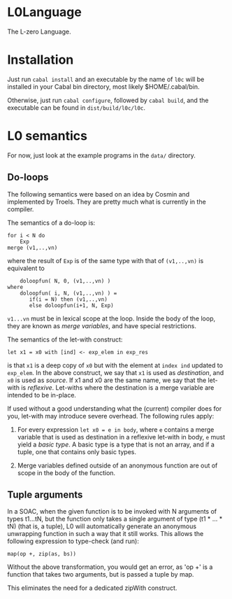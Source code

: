 L0Language
==========

The L-zero Language.

Installation
==========

Just run `cabal install` and an executable by the name of `l0c` will be
installed in your Cabal bin directory, most likely $HOME/.cabal/bin.

Otherwise, just run `cabal configure`, followed by `cabal build`, and
the executable can be found in `dist/build/l0c/l0c`.

L0 semantics
============

For now, just look at the example programs in the `data/` directory.

Do-loops
--------

The following semantics were based on an idea by Cosmin and
implemented by Troels.  They are pretty much what is currently in the
compiler.

The semantics of a do-loop is:

    for i < N do
        Exp
    merge (v1,..,vn)

where the result of `Exp` is of the same type with that of `(v1,..,vn)` is
equivalent to

        doloopfun( N, 0, (v1,..,vn) )
    where
        doloopfun( i, N, (v1,..,vn) ) =
           if(i = N) then (v1,..,vn)
           else doloopfun(i+1, N, Exp)

`v1...vn` must be in lexical scope at the loop.  Inside the body of the
loop, they are known as _merge variables_, and have special
restrictions.

The semantics of the let-with construct:

    let x1 = x0 with [ind] <- exp_elem in exp_res

is that `x1` is a deep copy of `x0` but with the element at `index
ind` updated to `exp_elem`.  In the above construct, we say that `x1`
is used as _destination_, and `x0` is used as _source_.  If x1 and x0
are the same name, we say that the let-with is _reflexive_. Let-withs
where the destination is a merge variable are intended to be in-place.

If used without a good understanding what the (current) compiler does
for you, let-with may introduce severe overhead.  The following rules
apply:

1. For every expression `let x0 = e in body`, where `e` contains a
merge variable that is used as destination in a reflexive let-with in
body, `e` must yield a _basic type_.  A basic type is a type that is
not an array, and if a tuple, one that contains only basic types.

2. Merge variables defined outside of an anonymous function are out of
scope in the body of the function.

Tuple arguments
---------------

In a SOAC, when the given function is to be invoked with N arguments
of types t1...tN, but the function only takes a single argument of
type (t1 * ... * tN) (that is, a tuple), L0 will automatically
generate an anonymous unwrapping function in such a way that it still
works.  This allows the following expression to type-check (and run):

    map(op +, zip(as, bs))

Without the above transformation, you would get an error, as 'op +' is
a function that takes two arguments, but is passed a tuple by map.

This eliminates the need for a dedicated zipWith construct.
